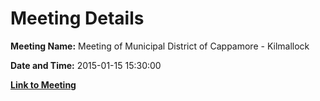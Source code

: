 # Meeting Details

**Meeting Name:** Meeting of Municipal District of Cappamore - Kilmallock

**Date and Time:** 2015-01-15 15:30:00

**[Link to Meeting](https://www.limerick.ie/council/whats-on/meeting-municipal-district-cappamore-kilmallock)**
